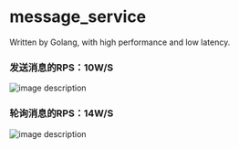 # message_service
Written by Golang, with high performance and low latency.

### 发送消息的RPS：10W/S

![image description](http://a2.qpic.cn/psb?/V13pAaRn2pop6K/w1hIldDWSv4xCC*LQyQZ.d*TUJN1DfyMoEx7M58iqC8!/b/dCyKu20EJgAA&bo=IAP9AQAAAAAFAPw!&rf=viewer_4)


### 轮询消息的RPS：14W/S

![image description](http://a1.qpic.cn/psb?/V13pAaRn2pop6K/s45xysuC1WVwmBL0KT1fG3J252IY13jSBSHh1pSHfxA!/b/dD1kHm21AQAA&bo=IAOmAQAAAAAFAKc!&rf=viewer_4)
